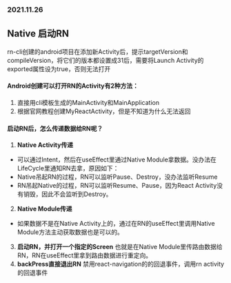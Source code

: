 ### 2021.11.26

## Native 启动RN

rn-cli创建的android项目在添加新Activity后，提示targetVersion和compileVersion，将它们的版本都设置成31后，需要将Launch Activity的exported属性设为true，否则无法打开

####  Android创建可以打开RN的Activity有2种方法：
1. 直接用cli模板生成的MainActivity和MainApplication
2. 根据官网教程创建MyReactActivity，但是不知道为什么无法返回

#### 启动RN后，怎么传递数据给RN呢？
1. **Native Activity传递** 
 * 可以通过Intent，然后在useEffect里通过Native Module拿数据。没办法在LifeCycle里通知RN去拿，原因如下：
 * Native吊起RN的过程，RN可以监听Pause、Destroy，没办法监听Resume
 * RN吊起Native的过程，RN可以监听Resume、Pause，因为React Activity没有销毁，因此不会监听到Destroy。
2. **Native Module传递** 
* 如果数据不是在Native Activity上的，通过在RN的useEffect里调用Native Module方法主动获取数据也是可以的。
3. **启动RN，并打开一个指定的Screen**
也就是在Native Module里传路由数据给RN，RN在useEffect里拿到路由数据进行重定向。
4. **backPress直接退出RN**
禁用react-navigation的的回退事件，调用rn activity的回退事件
